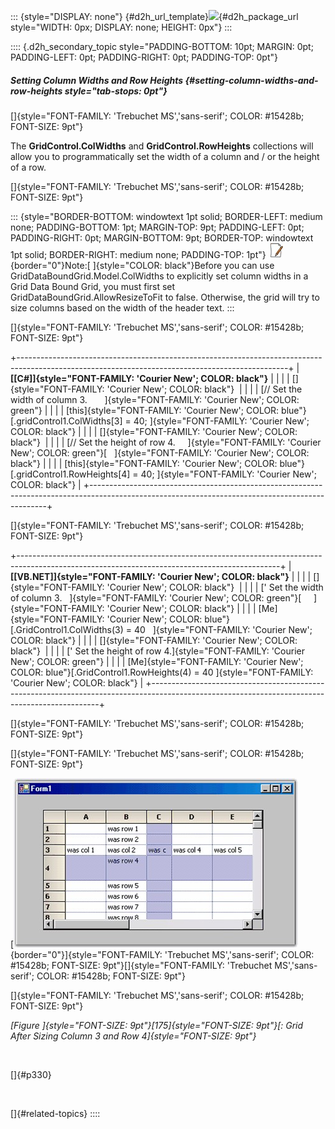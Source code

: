 ::: {style="DISPLAY: none"}
[](ms-xhelp:///?Id=d2h_url_template){#d2h_url_template}![](!package_url!){#d2h_package_url style="WIDTH: 0px; DISPLAY: none; HEIGHT: 0px"}
:::

:::: {.d2h_secondary_topic style="PADDING-BOTTOM: 10pt; MARGIN: 0pt; PADDING-LEFT: 0pt; PADDING-RIGHT: 0pt; PADDING-TOP: 0pt"}
##### Setting Column Widths and Row Heights {#setting-column-widths-and-row-heights style="tab-stops: 0pt"}

[]{style="FONT-FAMILY: 'Trebuchet MS','sans-serif'; COLOR: #15428b; FONT-SIZE: 9pt"} 

The **GridControl.ColWidths** and **GridControl.RowHeights** collections will allow you to programmatically set the width of a column and / or the height of a row.

[]{style="FONT-FAMILY: 'Trebuchet MS','sans-serif'; COLOR: #15428b; FONT-SIZE: 9pt"} 

::: {style="BORDER-BOTTOM: windowtext 1pt solid; BORDER-LEFT: medium none; PADDING-BOTTOM: 1pt; MARGIN-TOP: 9pt; PADDING-LEFT: 0pt; PADDING-RIGHT: 0pt; MARGIN-BOTTOM: 9pt; BORDER-TOP: windowtext 1pt solid; BORDER-RIGHT: medium none; PADDING-TOP: 1pt"}
![](ImagesExt/image91_1.jpg){border="0"}Note:[ ]{style="COLOR: black"}Before you can use GridDataBoundGrid.Model.ColWidths to explicitly set column widths in a Grid Data Bound Grid, you must first set GridDataBoundGrid.AllowResizeToFit to false. Otherwise, the grid will try to size columns based on the width of the header text.
:::

[]{style="FONT-FAMILY: 'Trebuchet MS','sans-serif'; COLOR: #15428b; FONT-SIZE: 9pt"} 

+-------------------------------------------------------------------------------------------------------------------------------------------------+
| **[\[C#\]]{style="FONT-FAMILY: 'Courier New'; COLOR: black"}**                                                                                  |
|                                                                                                                                                 |
| []{style="FONT-FAMILY: 'Courier New'; COLOR: black"}                                                                                            |
|                                                                                                                                                 |
| [// Set the width of column 3.       ]{style="FONT-FAMILY: 'Courier New'; COLOR: green"}                                                        |
|                                                                                                                                                 |
| [this]{style="FONT-FAMILY: 'Courier New'; COLOR: blue"}[.gridControl1.ColWidths\[3\] = 40; ]{style="FONT-FAMILY: 'Courier New'; COLOR: black"}  |
|                                                                                                                                                 |
| []{style="FONT-FAMILY: 'Courier New'; COLOR: black"}                                                                                            |
|                                                                                                                                                 |
| [// Set the height of row 4.     ]{style="FONT-FAMILY: 'Courier New'; COLOR: green"}[   ]{style="FONT-FAMILY: 'Courier New'; COLOR: black"}     |
|                                                                                                                                                 |
| [this]{style="FONT-FAMILY: 'Courier New'; COLOR: blue"}[.gridControl1.RowHeights\[4\] = 40; ]{style="FONT-FAMILY: 'Courier New'; COLOR: black"} |
+-------------------------------------------------------------------------------------------------------------------------------------------------+

[]{style="FONT-FAMILY: 'Trebuchet MS','sans-serif'; COLOR: #15428b; FONT-SIZE: 9pt"} 

+-----------------------------------------------------------------------------------------------------------------------------------------------+
| **[\[VB.NET\]]{style="FONT-FAMILY: 'Courier New'; COLOR: black"}**                                                                            |
|                                                                                                                                               |
| []{style="FONT-FAMILY: 'Courier New'; COLOR: black"}                                                                                          |
|                                                                                                                                               |
| [\' Set the width of column 3.   ]{style="FONT-FAMILY: 'Courier New'; COLOR: green"}[     ]{style="FONT-FAMILY: 'Courier New'; COLOR: black"} |
|                                                                                                                                               |
| [Me]{style="FONT-FAMILY: 'Courier New'; COLOR: blue"}[.GridControl1.ColWidths(3) = 40   ]{style="FONT-FAMILY: 'Courier New'; COLOR: black"}   |
|                                                                                                                                               |
| []{style="FONT-FAMILY: 'Courier New'; COLOR: black"}                                                                                          |
|                                                                                                                                               |
| [\' Set the height of row 4.]{style="FONT-FAMILY: 'Courier New'; COLOR: green"}                                                               |
|                                                                                                                                               |
| [Me]{style="FONT-FAMILY: 'Courier New'; COLOR: blue"}[.GridControl1.RowHeights(4) = 40 ]{style="FONT-FAMILY: 'Courier New'; COLOR: black"}    |
+-----------------------------------------------------------------------------------------------------------------------------------------------+

[]{style="FONT-FAMILY: 'Trebuchet MS','sans-serif'; COLOR: #15428b; FONT-SIZE: 9pt"} 

[]{style="FONT-FAMILY: 'Trebuchet MS','sans-serif'; COLOR: #15428b; FONT-SIZE: 9pt"} 

[![](ImagesExt/image91_236.jpg){border="0"}]{style="FONT-FAMILY: 'Trebuchet MS','sans-serif'; COLOR: #15428b; FONT-SIZE: 9pt"}[]{style="FONT-FAMILY: 'Trebuchet MS','sans-serif'; COLOR: #15428b; FONT-SIZE: 9pt"}

[]{style="FONT-FAMILY: 'Trebuchet MS','sans-serif'; COLOR: #15428b; FONT-SIZE: 9pt"} 

*[Figure ]{style="FONT-SIZE: 9pt"}[175]{style="FONT-SIZE: 9pt"}[: Grid After Sizing Column 3 and Row 4]{style="FONT-SIZE: 9pt"}*

 

[]{#p330} 

 

[]{#related-topics}
::::

